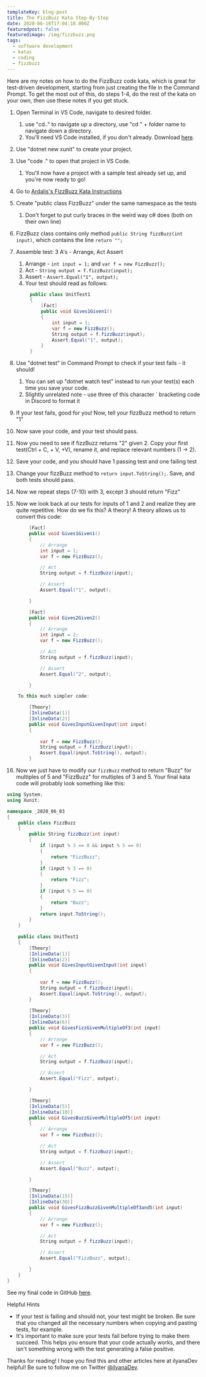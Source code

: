```yaml
---
templateKey: blog-post
title: The FizzBuzz Kata Step-By-Step
date: 2020-06-16T17:04:10.000Z
featuredpost: false
featuredimage: /img/fizzbuzz.png
tags:
  - software development
  - katas
  - coding
  - fizzbuzz
---
```


Here are my notes on how to do the FizzBuzz code kata, which is great for test-driven development, starting from just creating the file in the Command Prompt. To get the most out of this, do steps 1-4, do the rest of the kata on your own, then use these notes if you get stuck.

1. Open Terminal in VS Code, navigate to desired folder.
   1. use "cd.." to navigate up a directory, use  "cd " + folder name to navigate down a directory.
   2. You'll need VS Code installed, if you don't already. Download [here](https://code.visualstudio.com/).
2. Use "dotnet new xunit" to create your project.
3. Use "code ." to open that project in VS Code.
   1. You'll now have a project with a sample test already set up, and you're now ready to go!
4. Go to [Ardalis's FizzBuzz Kata Instructions](https://github.com/ardalis/kata-catalog/blob/master/katas/FizzBuzz.md)
5. Create "public class FizzBuzz" under the same namespace as the tests
   1. Don't forget to put curly braces in the weird way c# does (both on their own line)
6. FizzBuzz class contains only method `public String fizzBuzz(int input)`, which contains the line `return "";` 
7. Assemble test: 3 A's - Arrange, Act Assert
   1. Arrange - `int input = 1;` and `var f = new FizzBuzz();`
   2. Act - `String output = f.fizzBuzz(input);`
   3. Assert - `Assert.Equal("1", output);`
   4. Your test should read as follows:
   
   ```csharp
        public class UnitTest1
        {
            [Fact]
            public void Gives1Given1()
            {
                int input = 1;
                var f = new FizzBuzz();
                String output = f.fizzBuzz(input);
                Assert.Equal("1", output);
            }
        }
    ```

8. Use "dotnet test" in Command Prompt to check if your test fails - it should!
   1. You can set up "dotnet watch test" instead to run your test(s) each time you save your code.
   2. Slightly unrelated note - use three of this character ` bracketing code in Discord to format it
9.  If your test fails, good for you! Now, tell your fizzBuzz method to return "1"
10. Now save your code, and your test should pass.
11. Now you need to see if fizzBuzz returns "2" given 2. Copy your first test(Ctrl + C, + V, +V), rename it, and replace relevant numbers (1 -> 2). 
12. Save your code, and you should have 1 passing test and one failing test
13. Change your fizzBuzz method to `return input.ToString();`. Save, and both tests should pass.
14. Now we repeat steps (7-10) with 3, except 3 should return "Fizz"
15. Now we look back at our tests for inputs of 1 and 2 and realize they are quite repetitive. How do we fix this? A theory! A theory allows us to convert this code:

```csharp
        [Fact]
        public void Gives1Given1()
        {
            // Arrange
            int input = 1;
            var f = new FizzBuzz();

            // Act
            String output = f.fizzBuzz(input);

            // Assert
            Assert.Equal("1", output);

        }

        [Fact]
        public void Gives2Given2()
        {
            // Arrange
            int input = 2;
            var f = new FizzBuzz();

            // Act
            String output = f.fizzBuzz(input);

            // Assert
            Assert.Equal("2", output);

        }

    To this much simpler code:

        [Theory]
        [InlineData(1)]
        [InlineData(2)]
        public void GivesInputGivenInput(int input)
        {
            
            var f = new FizzBuzz();
            String output = f.fizzBuzz(input);
            Assert.Equal(input.ToString(), output);
        }
```

16. Now we just have to modify our `fizzBuzz` method to return "Buzz" for multiples of 5 and "FizzBuzz" for multiples of 3 and 5. Your final kata code will probably look something like this:

```csharp
using System;
using Xunit;

namespace _2020_06_03
{
    public class FizzBuzz
    {
        public String fizzBuzz(int input) 
        {
            if (input % 3 == 0 && input % 5 == 0)
            {
                return "FizzBuzz";
            }
            if (input % 3 == 0) 
            {
                return "Fizz";
            }
            if (input % 5 == 0) 
            {
                return "Buzz";
            }
            return input.ToString();
        }
    }
    
    public class UnitTest1
    {
        [Theory]
        [InlineData(1)]
        [InlineData(2)]
        public void GivesInputGivenInput(int input)
        {
            
            var f = new FizzBuzz();
            String output = f.fizzBuzz(input);
            Assert.Equal(input.ToString(), output);
        }
        
        [Theory]
        [InlineData(3)]
        [InlineData(6)]
        public void GivesFizzGivenMultipleOf3(int input)
        {
            // Arrange
            var f = new FizzBuzz();

            // Act
            String output = f.fizzBuzz(input);

            // Assert
            Assert.Equal("Fizz", output);

        }

        [Theory]
        [InlineData(5)]
        [InlineData(10)]
        public void GivesBuzzGivenMultipleOf5(int input)
        {
            // Arrange
            var f = new FizzBuzz();

            // Act
            String output = f.fizzBuzz(input);

            // Assert
            Assert.Equal("Buzz", output);

        }

        [Theory]
        [InlineData(15)]
        [InlineData(30)]
        public void GivesFizzBuzzGivenMultipleOf3and5(int input)
        {
            // Arrange
            var f = new FizzBuzz();

            // Act
            String output = f.fizzBuzz(input);

            // Assert
            Assert.Equal("FizzBuzz", output);

        }
    }
}
```

 See my final code in GitHub [here](https://github.com/ilyanaDev/KataPractice/blob/master/FizzBuzz/2020-06-03/UnitTest1.cs).

Helpful Hints

* If your test is failing and should not, your test might be broken. Be sure that you changed all the necessary numbers when copying and pasting tests, for example.
* It's important to make sure your tests fail before trying to make them succeed. This helps you ensure that your code actually works, and there isn't something wrong with the test generating a false positive.

Thanks for reading! I hope you find this and other articles here at ilyanaDev helpful! Be sure to follow me on Twitter [@ilyanaDev](https://twitter.com/ilyanaDev).
